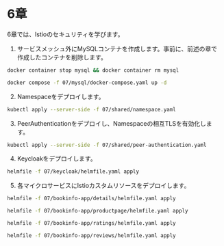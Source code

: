 # 6章

6章では、Istioのセキュリティを学びます。

1. サービスメッシュ外にMySQLコンテナを作成します。事前に、前述の章で作成したコンテナを削除します。

```bash
docker container stop mysql && docker container rm mysql

docker compose -f 07/mysql/docker-compose.yaml up -d
```

2. Namespaceをデプロイします。

```bash
kubectl apply --server-side -f 07/shared/namespace.yaml
```

3. PeerAuthenticationをデプロイし、Namespaceの相互TLSを有効化します。

```bash
kubectl apply --server-side -f 07/shared/peer-authentication.yaml
```

4. Keycloakをデプロイします。

```bash
helmfile -f 07/keycloak/helmfile.yaml apply
```

5. 各マイクロサービスにIstioカスタムリソースをデプロイします。

```bash
helmfile -f 07/bookinfo-app/details/helmfile.yaml apply

helmfile -f 07/bookinfo-app/productpage/helmfile.yaml apply

helmfile -f 07/bookinfo-app/ratings/helmfile.yaml apply

helmfile -f 07/bookinfo-app/reviews/helmfile.yaml apply
```
